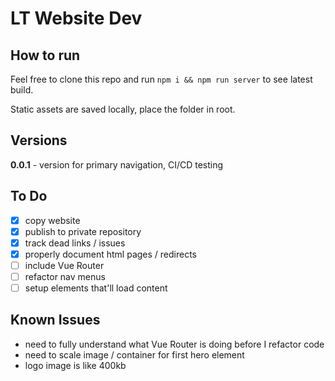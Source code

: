 # LT Website Dev

## How to run
Feel free to clone this repo and run `npm i && npm run server` to see latest build.

Static assets are saved locally, place the folder in root.

## Versions
**0.0.1** - version for primary navigation, CI/CD testing

## To Do
- [x] copy website
- [x] publish to private repository
- [x] track dead links / issues
- [x] properly document html pages / redirects
- [ ] include Vue Router
- [ ] refactor nav menus 
- [ ] setup elements that'll load content

## Known Issues
- need to fully understand what Vue Router is doing before I refactor code
- need to scale image / container for first hero element
- logo image is like 400kb
